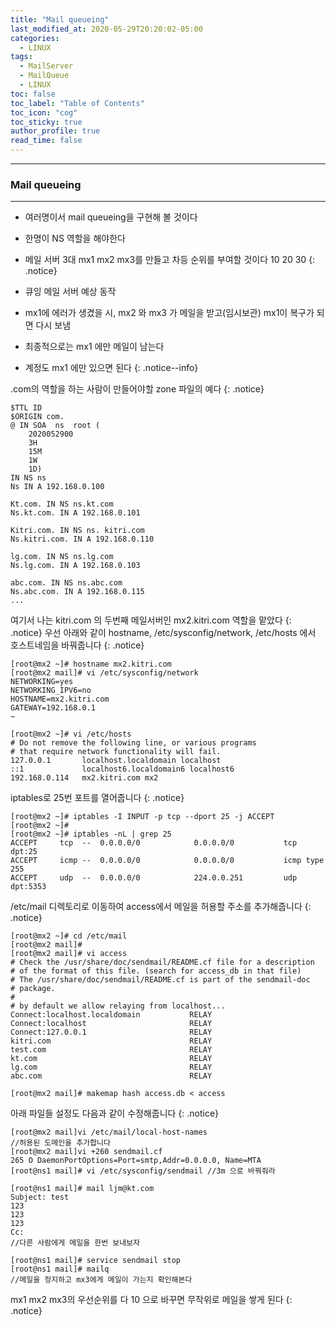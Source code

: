 ```yaml
---
title: "Mail queueing"
last_modified_at: 2020-05-29T20:20:02-05:00
categories:
  - LINUX
tags:
  - MailServer
  - MailQueue
  - LINUX
toc: false
toc_label: "Table of Contents"
toc_icon: "cog"
toc_sticky: true 
author_profile: true 
read_time: false 
---
```

---
### Mail queueing
---
* 여러명이서 mail queueing을 구현해 볼 것이다
* 한명이 NS 역할을 해야한다
* 메일 서버 3대 mx1 mx2 mx3를 만들고 차등 순위를 부여할 것이다 10 20 30 
{: .notice}

* 큐잉 메일 서버 예상 동작
* mx1에 에러가 생겼을 시, mx2 와 mx3 가 메일을 받고(임시보관) mx1이 복구가 되면 다시 보냄
* 최종적으로는 mx1 에만 메일이 남는다
* 계정도 mx1 에만 있으면 된다
{: .notice--info}

.com의 역할을 하는 사람이 만들어야할 zone 파일의 예다
{: .notice}

```
$TTL ID
$ORIGIN com.
@ IN SOA  ns  root (
	2020052900
	3H
	15M
	1W
	1D)
IN NS ns
Ns IN A 192.168.0.100

Kt.com. IN NS ns.kt.com
Ns.kt.com. IN A 192.168.0.101

Kitri.com. IN NS ns. kitri.com
Ns.kitri.com. IN A 192.168.0.110

lg.com. IN NS ns.lg.com
Ns.lg.com. IN A 192.168.0.103

abc.com. IN NS ns.abc.com
Ns.abc.com. IN A 192.168.0.115 
...
```

여기서 나는 kitri.com 의 두번째 메일서버인 mx2.kitri.com 역할을 맡았다
{: .notice}
우선 아래와 같이 hostname, /etc/sysconfig/network, /etc/hosts 에서 호스트네임을 바꿔줍니다
{: .notice}
```
[root@mx2 ~]# hostname mx2.kitri.com
[root@mx2 mail]# vi /etc/sysconfig/network
NETWORKING=yes
NETWORKING_IPV6=no
HOSTNAME=mx2.kitri.com
GATEWAY=192.168.0.1
~
```

```
[root@mx2 ~]# vi /etc/hosts
# Do not remove the following line, or various programs
# that require network functionality will fail.
127.0.0.1       localhost.localdomain localhost
::1             localhost6.localdomain6 localhost6
192.168.0.114   mx2.kitri.com mx2
```
iptables로 25번 포트를 열어줍니다
{: .notice}
```
[root@mx2 ~]# iptables -I INPUT -p tcp --dport 25 -j ACCEPT
[root@mx2 ~]#
[root@mx2 ~]# iptables -nL | grep 25
ACCEPT     tcp  --  0.0.0.0/0            0.0.0.0/0           tcp dpt:25
ACCEPT     icmp --  0.0.0.0/0            0.0.0.0/0           icmp type 255
ACCEPT     udp  --  0.0.0.0/0            224.0.0.251         udp dpt:5353
```
/etc/mail 디렉토리로 이동하여 access에서 메일을 허용할 주소를 추가해줍니다
{: .notice}
```
[root@mx2 ~]# cd /etc/mail
[root@mx2 mail]#
[root@mx2 mail]# vi access
# Check the /usr/share/doc/sendmail/README.cf file for a description
# of the format of this file. (search for access_db in that file)
# The /usr/share/doc/sendmail/README.cf is part of the sendmail-doc
# package.
#
# by default we allow relaying from localhost...
Connect:localhost.localdomain           RELAY
Connect:localhost                       RELAY
Connect:127.0.0.1                       RELAY
kitri.com                               RELAY
test.com                                RELAY
kt.com                                  RELAY
lg.com                                  RELAY
abc.com                                 RELAY
```
```
[root@mx2 mail]# makemap hash access.db < access
```
아래 파일들 설정도 다음과 같이 수정해줍니다
{: .notice}
```
[root@mx2 mail]vi /etc/mail/local-host-names
//허용된 도메인을 추가합니다
[root@mx2 mail]vi +260 sendmail.cf
265 O DaemonPortOptions=Port=smtp,Addr=0.0.0.0, Name=MTA
[root@ns1 mail]# vi /etc/sysconfig/sendmail //3m 으로 바꿔줘라
```
```
[root@ns1 mail]# mail ljm@kt.com
Subject: test
123
123
123
Cc:
//다른 사람에게 메일을 한번 보내보자
```
```
[root@ns1 mail]# service sendmail stop
[root@ns1 mail]# mailq
//메일을 정지하고 mx3에게 메일이 가는지 확인해본다
```
mx1 mx2 mx3의 우선순위를 다 10 으로 바꾸면 무작위로 메일을 쌓게 된다
{: .notice}
